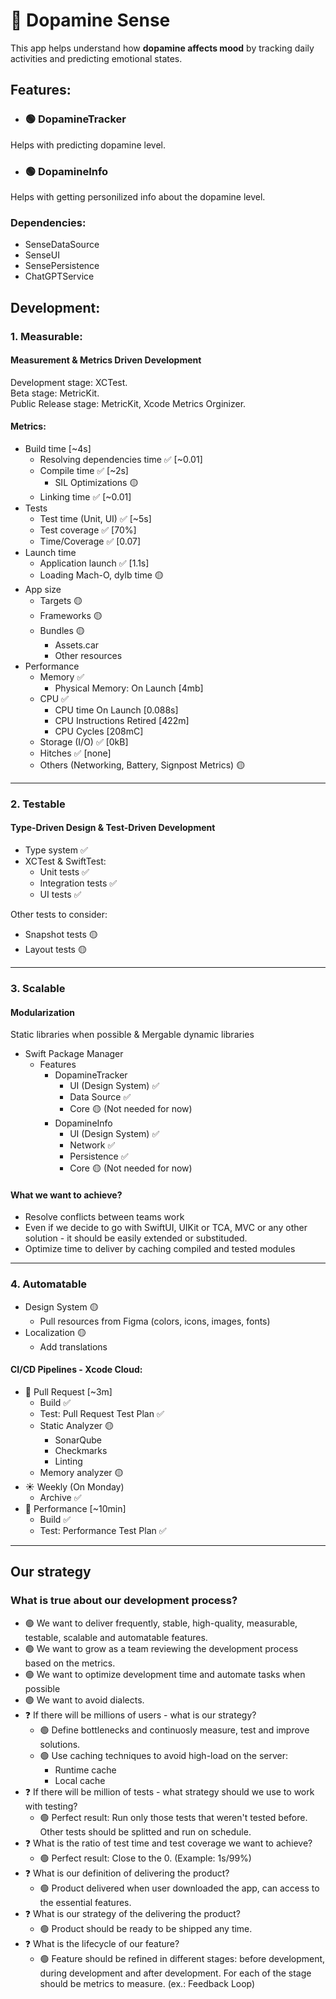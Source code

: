 
# 🌊 Dopamine Sense

This app helps understand how **dopamine affects mood** by tracking daily activities and predicting emotional states.

## Features:
- ### 🟢 DopamineTracker
Helps with predicting dopamine level.
- ### 🟢 DopamineInfo
Helps with getting personilized info about the dopamine level.

### Dependencies:
- SenseDataSource
- SenseUI
- SensePersistence
- ChatGPTService

## Development:

### 1. Measurable:
#### Measurement & Metrics Driven Development

Development stage: XCTest.\
Beta stage: MetricKit.\
Public Release stage: MetricKit, Xcode Metrics Orginizer.

#### Metrics:
- Build time [~4s]
    - Resolving dependencies time ✅ [~0.01]
    - Compile time ✅ [~2s]
        - SIL Optimizations 🟡
    - Linking time ✅ [~0.01]
- Tests
     - Test time (Unit, UI) ✅ [~5s]
     - Test coverage ✅ [70%]
     - Time/Coverage ✅ [0.07]
- Launch time
    - Application launch ✅ [1.1s]
    - Loading Mach-O, dylb time 🟡
- App size
    - Targets 🟡
    - Frameworks 🟡
    - Bundles 🟡
        - Assets.car
        - Other resources
- Performance
    - Memory ✅
        - Physical Memory: On Launch [4mb]
    - CPU ✅
        - CPU time On Launch [0.088s]
        - CPU Instructions Retired [422m]
        - CPU Cycles [208mC] 
    - Storage (I/O) ✅ [0kB]
    - Hitches ✅ [none]
    - Others (Networking, Battery, Signpost Metrics) 🟡

---

### 2. Testable
#### Type-Driven Design & Test-Driven Development

- Type system ✅
- XCTest & SwiftTest:
    - Unit tests ✅
    - Integration tests ✅
    - UI tests ✅

Other tests to consider:
- Snapshot tests 🟡
- Layout tests 🟡

---

### 3. Scalable
#### Modularization
Static libraries when possible & Mergable dynamic libraries

- Swift Package Manager
    - Features
        - DopamineTracker
            - UI (Design System) ✅
            - Data Source ✅
            - Core 🟡 (Not needed for now)
        - DopamineInfo
            - UI (Design System) ✅
            - Network ✅
            - Persistence ✅
            - Core 🟡 (Not needed for now)

#### What we want to achieve?
- Resolve conflicts between teams work
- Even if we decide to go with SwiftUI, UIKit or TCA, MVC or any other solution - it should be easily extended or substituded.
- Optimize time to deliver by caching compiled and tested modules

---

### 4. Automatable

- Design System 🟡
    - Pull resources from Figma (colors, icons, images, fonts)
- Localization 🟡
    - Add translations

#### CI/CD Pipelines - Xcode Cloud:
- 👾 Pull Request [~3m]
    - Build ✅
    - Test: Pull Request Test Plan ✅
    - Static Analyzer 🟡
        - SonarQube
        - Checkmarks
        - Linting
    - Memory analyzer 🟡
- ☀️ Weekly (On Monday)
    - Archive ✅
- 🤖 Performance [~10min]
    - Build ✅
    - Test: Performance Test Plan ✅

---

## Our strategy
### What is true about our development process?
- 🟢 We want to deliver frequently, stable, high-quality, measurable, testable, scalable and automatable features.
- 🟢 We want to grow as a team reviewing the development process based on the metrics.
- 🟢 We want to optimize development time and automate tasks when possible
- 🟢 We want to avoid dialects.
- ❓ If there will be millions of users - what is our strategy? 
    - 🟢 Define bottlenecks and continuosly measure, test and improve solutions.
    - 🟢 Use caching techniques to avoid high-load on the server:
        - Runtime cache
        - Local cache
- ❓ If there will be million of tests - what strategy should we use to work with testing? 
    - 🟢 Perfect result: Run only those tests that weren't tested before. Other tests should be splitted and run on schedule.
- ❓ What is the ratio of test time and test coverage we want to achieve?
    - 🟢 Perfect result: Close to the 0. (Example: 1s/99%)
- ❓ What is our definition of delivering the product?
    - 🟢 Product delivered when user downloaded the app, can access to the essential features.
- ❓ What is our strategy of the delivering the product?
    - 🟢 Product should be ready to be shipped any time.
- ❓ What is the lifecycle of our feature?
    - 🟢 Feature should be refined in different stages: before development, during development and after development. For each of the stage should be metrics to measure. (ex.: Feedback Loop)


